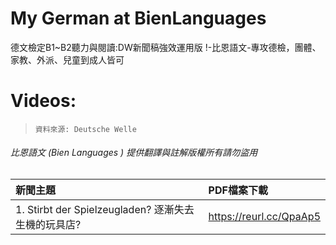# My German at BienLanguages
德文檢定B1~B2聽力與閱讀:DW新聞稿強效運用版 !-比恩語文-專攻德檢，團體、家教、外派、兒童到成人皆可

# Videos:
>`資料來源: Deutsche Welle`
###### 比恩語文 (Bien Languages ) 提供翻譯與註解版權所有請勿盜用<h6>
  
| 新聞主題 | PDF檔案下載 |
|:--------|:-------|
| 1. Stirbt der Spielzeugladen? 逐漸失去生機的玩具店? | https://reurl.cc/QpaAp5 |
